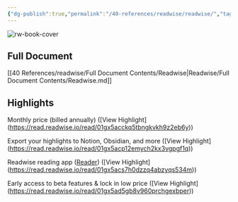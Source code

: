 ```yaml
---
{"dg-publish":true,"permalink":"/40-references/readwise/readwise/","tags":["rw/articles"]}
---
```


![rw-book-cover](https://readwise-assets.s3.amazonaws.com/static/images/readwisecard.058019f9f4b1.jpg)

## Full Document
[[40 References/readwise/Full Document Contents/Readwise\|Readwise/Full Document Contents/Readwise.md]]

## Highlights
Monthly price (billed annually) ([View Highlight] (https://read.readwise.io/read/01gx5acckq5tbngkvkh9z2eb6y))


Export your highlights to Notion, Obsidian, and more ([View Highlight] (https://read.readwise.io/read/01gx5acp12emych2kx3vgpgf1q))


Readwise reading app ([Reader](https://readwise.io/read)) ([View Highlight] (https://read.readwise.io/read/01gx5acs7h0dzzq4abzyqs534m))


Early access to beta features & lock in low price ([View Highlight] (https://read.readwise.io/read/01gx5ad5gb8v960prchgexbper))


